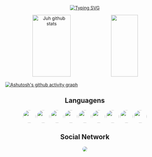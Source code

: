 <div align="center" style="display: inline_block">

 [![Typing SVG](https://readme-typing-svg.herokuapp.com/?color=ff91a4&size=35&center=true&vCenter=true&width=1000&lines=HELLO+WORLD;Be+Welcome!;+My+name+is+Júlia;I'm+from+Brazil;I+LIKE+CODING+:%29)](https://git.io/typing-svg)

  <img width="49%" height="195px" src="https://github-readme-stats.vercel.app/api?username=JuJubali&show_icons=true&count_private=true&hide_border=true&title_color=ff91a4&icon_color=ff91a4&text_color=c9d1d9&bg_color=0d1117" alt="Juh github stats" /> 
  <img width="41%" height="195px" src="https://github-readme-stats.vercel.app/api/top-langs/?username=JuJubali&layout=compact&hide_border=true&title_color=ff91a4&text_color=ff91a4&bg_color=0d1117" />
</div>

[![Ashutosh's github activity graph](https://github-readme-activity-graph.vercel.app/graph?username=JuJubali&bg_color=000000&color=ff6bf5&line=e8b0e4&point=ff2ee3&area=true&hide_border=true)](https://github.com/ashutosh00710/github-readme-activity-graph)

</div>

 <div align="center" style="display: inline_block">

## Languagens

<img src="https://cdn.jsdelivr.net/gh/devicons/devicon/icons/javascript/javascript-original.svg" style="border-radius: 30px; height: 40px; width: 40px"/>
<img src="https://cdn.jsdelivr.net/gh/devicons/devicon/icons/html5/html5-original.svg" style="border-radius: 30px; height:40px; width: 40px"/>
<img src="https://cdn.jsdelivr.net/gh/devicons/devicon/icons/css3/css3-original.svg" style="border-radius: 30px; height: 40px; width: 40px"/>
<img src="https://cdn.jsdelivr.net/gh/devicons/devicon/icons/react/react-original.svg" style="border-radius: 30px; height: 40px; width: 40px"/>
<img src="https://cdn.jsdelivr.net/gh/devicons/devicon@latest/icons/vitejs/vitejs-original.svg" style="border-radius: 30px; height: 40px; width: 40px"/>
<img src="https://cdn.jsdelivr.net/gh/devicons/devicon@latest/icons/nodejs/nodejs-plain-wordmark.svg" style="border-radius: 30px; height: 40px; width: 40px"/>
<img src="https://cdn.jsdelivr.net/gh/devicons/devicon/icons/python/python-original.svg" style="border-radius: 30px; height: 40px; width: 40px"/>         
<img src="https://cdn.jsdelivr.net/gh/devicons/devicon/icons/c/c-original.svg" style="border-radius: 30px; height: 40px; width: 40px"/> 
<img src="https://cdn.jsdelivr.net/gh/devicons/devicon/icons/mysql/mysql-original.svg" style="border-radius: 30px; height: 40px; width: 40px"/>

</di>

<div>
 
## Social Network

<a href="https://www.linkedin.com/in/júlia-junqueira-a4b785271" target="_blank"><img src="https://img.shields.io/badge/-LinkedIn-%230077B5?style=for-the-badge&logo=linkedin&logoColor=white" style="border-radius: 30px" target="_blank"></a> 
 </div>
 

</div>



 
